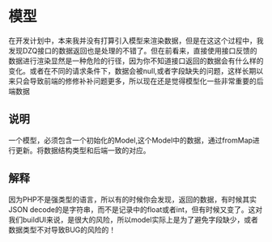 # 模型
在开发计划中，本来我并没有打算引入模型来渲染数据，但是在这这个过程中，我发现DZQ接口的数据返回也是处理的不错了。但在前看来，直接使用接口反馈的数据进行渲染显然是一种危险的行径，因为你不知道接口返回的数据会有什么样的变化。或者在不同的请求条件下，数据会被null,或者字段缺失的问题，这样长期以来只会导致前端的修修补补问题更多，所以现在还是觉得模型化一些非常重要的后端数据

## 说明
一个模型，必须包含一个初始化的Model,这个Model中的数据，通过fromMap进行更新。将数据结构类型和后端一致的对应。

## 解释
因为PHP不是强类型的语言，所以有的时候你会发现，返回的数据，有时候其实JSON decode的是字符串，而不是记录中的float或者int，但有时候又变了。这对我们buildUI来说，是很大的风险，所以model实际上是为了避免字段缺少，或者数据类型不对导致BUG的风险的！